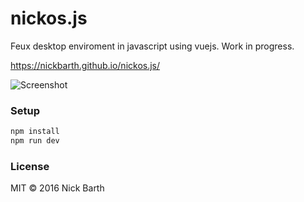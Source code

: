 # nickos.js

Feux desktop enviroment in javascript using vuejs. Work in progress.

https://nickbarth.github.io/nickos.js/

![Screenshot](https://cdn.rawgit.com/nickbarth/nickos.js/e3bd5201cb2143e7a3147a3cb95cfbecba6226b4/screenshot.png)

### Setup

```bash
npm install
npm run dev
```

### License

MIT &copy; 2016 Nick Barth
